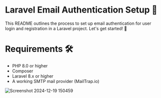 # Laravel Email Authentication Setup 📧
This README outlines the process to set up email authentication for user login and registration in a Laravel project. Let's get started! 🚀

# Requirements 🛠️
- PHP 8.0 or higher
- Composer
- Laravel 8.x or higher
- A working SMTP mail provider (MailTrap.io)


![Screenshot 2024-12-19 150459](https://github.com/user-attachments/assets/1f8c450e-08dc-4d9d-91c1-93e1bf31d855)
